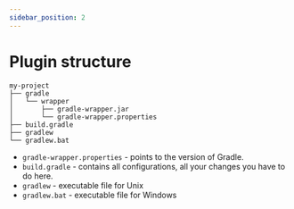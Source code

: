 ```yaml
---
sidebar_position: 2
---
```


# Plugin structure

```
my-project
├── gradle
│   └── wrapper
│       ├── gradle-wrapper.jar
│       └── gradle-wrapper.properties
├── build.gradle
├── gradlew
└── gradlew.bat
```

* `gradle-wrapper.properties` - points to the version of Gradle.
* `build.gradle` - contains all configurations, all your changes you have to do here.
* `gradlew` - executable file for Unix
* `gradlew.bat` - executable file for Windows
